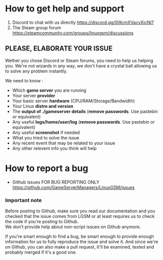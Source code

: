 # How to get help and support

1. Discord to chat with us directly https://discord.gg/0i9cmXVacvXicNl7
2. The Steam group forum https://steamcommunity.com/groups/linuxgsm/discussions

## PLEASE, ELABORATE YOUR ISSUE

Wether you chose Discord or Steam forums, you need to help us helping you. We're not wizards in any way, we don't have a crystal ball allowing us to solve any problem instantly.

We need to know : 

* Which **game server** you are running
* Your server **provider**
* Your basic server **hardware** (CPU/RAM/Storage/Bandwidth)
* Your Linux **distro and version**
* The **output of ./gameserver details** (**remove passwords**. Use pastebin or equivalent)
* Any useful **logs/home/user/log** (**remove passwords**. Use pastebin or equivalent)
* Any useful **screenshot** if needed
* What you tried to solve the issue
* Any recent event that may be related to your issue
* Any other relevent info you think will help



# How to report a bug

* Github issues FOR BUG REPORTING ONLY https://github.com/GameServerManagers/LinuxGSM/issues

### Important note  
Before posting to Github, make sure you read our documentation and you checked that the issue comes from LGSM or at least requires us to check the code if you're posting to Github.  
We don't provide help about non-script issues on Github anymore.  

If you're smart enough to find a bug, be smart enough to provide enough information for us to fully reproduce the issue and solve it. And since we're on Github, you can also make a pull request, it'll be examined, tested and probably merged if it's a good one.